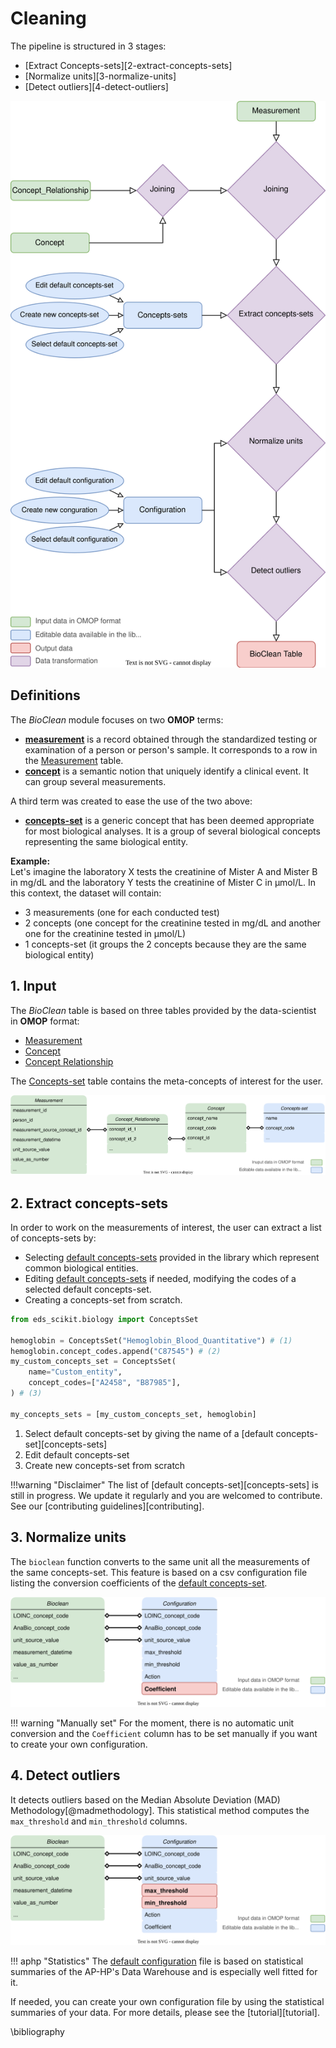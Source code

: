 # Cleaning

The pipeline is structured in 3 stages:

- [Extract Concepts-sets][2-extract-concepts-sets]
- [Normalize units][3-normalize-units]
- [Detect outliers][4-detect-outliers]

![Image title](../../_static/biology/bioclean_flowchart.drawio.svg)

## Definitions

The *BioClean* module focuses on two **OMOP** terms:

- [**measurement**](https://www.ohdsi.org/web/wiki/doku.php?id=documentation:vocabulary:measurement) is a record obtained through the standardized testing or examination of a person or person's sample. It corresponds to a row in the [Measurement](https://www.ohdsi.org/web/wiki/doku.php?id=documentation:cdm:measurement) table.
- [**concept**](https://ohdsi.github.io/TheBookOfOhdsi/StandardizedVocabularies.html#concepts) is a semantic notion that uniquely identify a clinical event. It can group several measurements.

A third term was created to ease the use of the two above:

- [**concepts-set**](../../datasets/concepts-sets.md) is a generic concept that has been deemed appropriate for most biological analyses. It is a group of several biological concepts representing the same biological entity.

**Example:** <br/>
Let's imagine the laboratory X tests the creatinine of Mister A and Mister B in mg/dL and the laboratory Y tests the creatinine of Mister C in µmol/L. In this context, the dataset will contain:

- 3 measurements (one for each conducted test)
- 2 concepts (one concept for the creatinine tested in mg/dL and another one for the creatinine tested in µmol/L)
- 1 concepts-set (it groups the 2 concepts because they are the same biological entity)

## 1. Input

The *BioClean* table is based on three tables provided by the data-scientist in **OMOP** format:

- [Measurement](https://www.ohdsi.org/web/wiki/doku.php?id=documentation:cdm:measurement)
- [Concept](https://www.ohdsi.org/web/wiki/doku.php?id=documentation:cdm:concept)
- [Concept Relationship](https://www.ohdsi.org/web/wiki/doku.php?id=documentation:cdm:concept_relationship)

The [Concepts-set](../../datasets/concepts-sets.md) table contains the meta-concepts of interest for the user.

![Image title](../../_static/biology/bioclean_map.svg)


## 2. Extract concepts-sets

In order to work on the measurements of interest, the user can extract a list of concepts-sets by:

- Selecting [default concepts-sets](../../datasets/concepts-sets.md) provided in the library which represent common biological entities.
- Editing [default concepts-sets](../../datasets/concepts-sets.md) if needed, modifying the codes of a selected default concepts-set.
- Creating a concepts-set from scratch.

```python
from eds_scikit.biology import ConceptsSet

hemoglobin = ConceptsSet("Hemoglobin_Blood_Quantitative") # (1)
hemoglobin.concept_codes.append("C87545") # (2)
my_custom_concepts_set = ConceptsSet(
    name="Custom_entity",
    concept_codes=["A2458", "B87985"],
) # (3)

my_concepts_sets = [my_custom_concepts_set, hemoglobin]
```

1. Select default concepts-set by giving the name of a [default concepts-set][concepts-sets]
2. Edit default concepts-set
3. Create new concepts-set from scratch

!!!warning "Disclaimer"
    The list of [default concepts-set][concepts-sets] is still in progress. We update it regularly and you are welcomed to contribute. See our [contributing guidelines][contributing].
## 3. Normalize units

The `bioclean` function converts to the same unit all the measurements of the same concepts-set. This feature is based on a csv configuration file listing the conversion coefficients of the [default concepts-set](../../datasets/concepts-sets.md).

![Image title](../../_static/biology/config_map_units.svg)

!!! warning "Manually set"
    For the moment, there is no automatic unit conversion and the ``Coefficient`` column has to be set manually if you want to create your own configuration.

## 4. Detect outliers

It detects outliers based on the Median Absolute Deviation (MAD) Methodology[@madmethodology]. This statistical method computes the ``max_threshold`` and ``min_threshold`` columns.

![Image title](../../_static/biology/config_map_outliers.svg)

!!! aphp "Statistics"
    The [default configuration](../../datasets/biology-config.md) file is based on statistical summaries of the AP-HP's Data Warehouse and is especially well fitted for it.

If needed, you can create your own configuration file by using the statistical summaries of your data. For more details, please see the [tutorial][tutorial].

\bibliography
